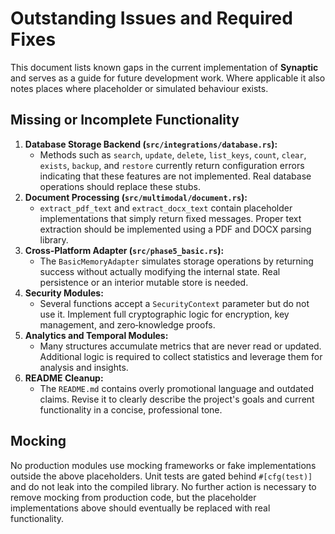 # Outstanding Issues and Required Fixes

This document lists known gaps in the current implementation of **Synaptic** and
serves as a guide for future development work.  Where applicable it also notes
places where placeholder or simulated behaviour exists.

## Missing or Incomplete Functionality

1. **Database Storage Backend (`src/integrations/database.rs`):**
   - Methods such as `search`, `update`, `delete`, `list_keys`, `count`, `clear`,
     `exists`, `backup`, and `restore` currently return configuration errors
     indicating that these features are not implemented.  Real database
     operations should replace these stubs.
2. **Document Processing (`src/multimodal/document.rs`):**
   - `extract_pdf_text` and `extract_docx_text` contain placeholder
     implementations that simply return fixed messages.  Proper text extraction
     should be implemented using a PDF and DOCX parsing library.
3. **Cross‑Platform Adapter (`src/phase5_basic.rs`):**
   - The `BasicMemoryAdapter` simulates storage operations by returning success
     without actually modifying the internal state.  Real persistence or an
     interior mutable store is needed.
4. **Security Modules:**
   - Several functions accept a `SecurityContext` parameter but do not use it.
     Implement full cryptographic logic for encryption, key management, and
     zero‑knowledge proofs.
5. **Analytics and Temporal Modules:**
   - Many structures accumulate metrics that are never read or updated.
     Additional logic is required to collect statistics and leverage them for
     analysis and insights.
6. **README Cleanup:**
   - The `README.md` contains overly promotional language and outdated claims.
     Revise it to clearly describe the project's goals and current
     functionality in a concise, professional tone.

## Mocking

No production modules use mocking frameworks or fake implementations outside the
above placeholders.  Unit tests are gated behind `#[cfg(test)]` and do not leak
into the compiled library.  No further action is necessary to remove mocking from
production code, but the placeholder implementations above should eventually be
replaced with real functionality.

